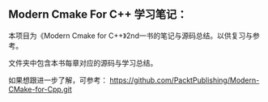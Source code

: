 ## Modern Cmake For C++ 学习笔记：

本项目为《Modern Cmake for C++》2nd一书的笔记与源码总结。以供复习与参考。

文件夹中包含本书每章对应的源码与学习总结。

如果想跟进一步了解，可参考：
https://github.com/PacktPublishing/Modern-CMake-for-Cpp.git